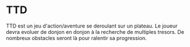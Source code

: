 # TTD
TTD est un jeu d'action/aventure se deroulant sur un plateau.
Le joueur devra evoluer de donjon en donjon à la recherche de multiples tresors.
De nombreux obstacles seront là pour ralentir sa progression.
